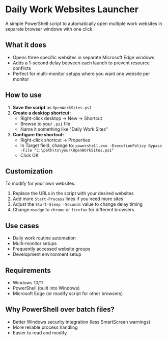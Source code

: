 # Daily Work Websites Launcher

A simple PowerShell script to automatically open multiple work websites in separate browser windows with one click.

## What it does
- Opens three specific websites in separate Microsoft Edge windows
- Adds a 1-second delay between each launch to prevent resource conflicts
- Perfect for multi-monitor setups where you want one website per monitor

## How to use

1. **Save the script** as `OpenWorkSites.ps1`
2. **Create a desktop shortcut:**
   - Right-click desktop → New → Shortcut
   - Browse to your `.ps1` file
   - Name it something like "Daily Work Sites"
3. **Configure the shortcut:**
   - Right-click shortcut → Properties
   - In Target field, change to: `powershell.exe -ExecutionPolicy Bypass -File "C:\path\to\your\OpenWorkSites.ps1"`
   - Click OK

## Customization

To modify for your own websites:
1. Replace the URLs in the script with your desired websites
2. Add more `Start-Process` lines if you need more sites
3. Adjust the `Start-Sleep -Seconds` value to change delay timing
4. Change `msedge` to `chrome` or `firefox` for different browsers

## Use cases
- Daily work routine automation
- Multi-monitor setups
- Frequently accessed website groups
- Development environment setup

## Requirements
- Windows 10/11
- PowerShell (built into Windows)
- Microsoft Edge (or modify script for other browsers)

## Why PowerShell over batch files?
- Better Windows security integration (less SmartScreen warnings)
- More reliable process handling
- Easier to read and modify
